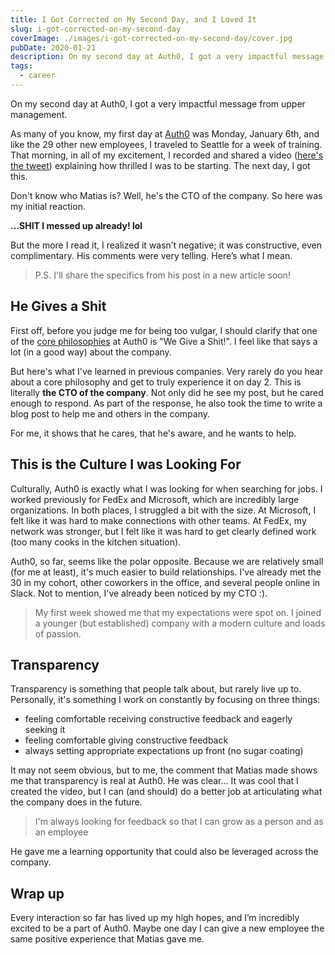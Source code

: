 ```yaml
---
title: I Got Corrected on My Second Day, and I Loved It
slug: i-got-corrected-on-my-second-day
coverImage: ./images/i-got-corrected-on-my-second-day/cover.jpg
pubDate: 2020-01-21
description: On my second day at Auth0, I got a very impactful message from upper management.
tags:
  - career
---
```


On my second day at Auth0, I got a very impactful message from upper management.

As many of you know, my first day at [Auth0](https://auth0.com/) was Monday, January 6th, and like the 29 other new employees, I traveled to Seattle for a week of training. That morning, in all of my excitement, I recorded and shared a video ([here's the tweet](https://twitter.com/jamesqquick/status/1214351079535570946?s=20)) explaining how thrilled I was to be starting. The next day, I got this.

Don't know who Matias is? Well, he's the CTO of the company. So here was my initial reaction.

**...SHIT I messed up already! lol**

But the more I read it, I realized it wasn’t negative; it was constructive, even complimentary. His comments were very telling. Here’s what I mean.

> P.S. I'll share the specifics from his post in a new article soon!

## He Gives a Shit

First off, before you judge me for being too vulgar, I should clarify that one of the [core philosophies](https://auth0.com/careers/culture) at Auth0 is "We Give a Shit!". I feel like that says a lot (in a good way) about the company.

But here's what I've learned in previous companies. Very rarely do you hear about a core philosophy and get to truly experience it on day 2. This is literally **the CTO of the company**. Not only did he see my post, but he cared enough to respond. As part of the response, he also took the time to write a blog post to help me and others in the company.

For me, it shows that he cares, that he's aware, and he wants to help.

## This is the Culture I was Looking For

Culturally, Auth0 is exactly what I was looking for when searching for jobs. I worked previously for FedEx and Microsoft, which are incredibly large organizations. In both places, I struggled a bit with the size. At Microsoft, I felt like it was hard to make connections with other teams. At FedEx, my network was stronger, but I felt like it was hard to get clearly defined work (too many cooks in the kitchen situation).

Auth0, so far, seems like the polar opposite. Because we are relatively small (for me at least), it's much easier to build relationships. I've already met the 30 in my cohort, other coworkers in the office, and several people online in Slack. Not to mention, I've already been noticed by my CTO :).

> My first week showed me that my expectations were spot on. I joined a younger (but established) company with a modern culture and loads of passion.

## Transparency

Transparency is something that people talk about, but rarely live up to. Personally, it's something I work on constantly by focusing on three things:

- feeling comfortable receiving constructive feedback and eagerly seeking it
- feeling comfortable giving constructive feedback
- always setting appropriate expectations up front (no sugar coating)

It may not seem obvious, but to me, the comment that Matias made shows me that transparency is real at Auth0. He was clear... It was cool that I created the video, but I can (and should) do a better job at articulating what the company does in the future.

> I'm always looking for feedback so that I can grow as a person and as an employee

He gave me a learning opportunity that could also be leveraged across the company.

## Wrap up

Every interaction so far has lived up my high hopes, and I’m incredibly excited to be a part of Auth0. Maybe one day I can give a new employee the same positive experience that Matias gave me.
